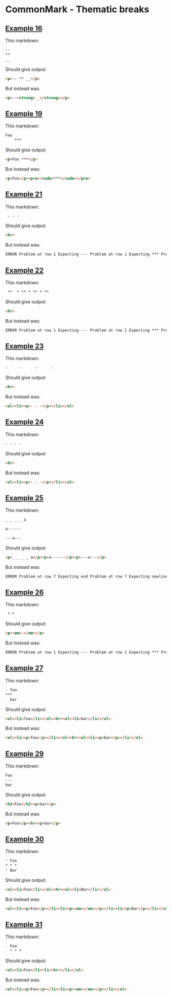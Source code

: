 # CommonMark - Thematic breaks

## [Example 16](https://spec.commonmark.org/0.29/#example-16)

This markdown:

```markdown
--
**
__

```

Should give output:

```html
<p>-- ** __</p>
```

But instead was:

```html
<p>--<strong>__</strong></p>
```
## [Example 19](https://spec.commonmark.org/0.29/#example-19)

This markdown:

```markdown
Foo
    ***

```

Should give output:

```html
<p>Foo ***</p>
```

But instead was:

```html
<p>Foo</p><pre><code>***</code></pre>
```
## [Example 21](https://spec.commonmark.org/0.29/#example-21)

This markdown:

```markdown
 - - -

```

Should give output:

```html
<hr>
```

But instead was:

```html
ERROR Problem at row 1 Expecting --- Problem at row 1 Expecting *** Problem at row 1 Expecting ___
```
## [Example 22](https://spec.commonmark.org/0.29/#example-22)

This markdown:

```markdown
 **  * ** * ** * **

```

Should give output:

```html
<hr>
```

But instead was:

```html
ERROR Problem at row 1 Expecting --- Problem at row 1 Expecting *** Problem at row 1 Expecting ___
```
## [Example 23](https://spec.commonmark.org/0.29/#example-23)

This markdown:

```markdown
-     -      -      -

```

Should give output:

```html
<hr>
```

But instead was:

```html
<ul><li><p>- - -</p></li></ul>
```
## [Example 24](https://spec.commonmark.org/0.29/#example-24)

This markdown:

```markdown
- - - -    

```

Should give output:

```html
<hr>
```

But instead was:

```html
<ul><li><p>- - -</p></li></ul>
```
## [Example 25](https://spec.commonmark.org/0.29/#example-25)

This markdown:

```markdown
_ _ _ _ a

a------

---a---

```

Should give output:

```html
<p>_ _ _ _ a</p><p>a------</p><p>---a---</p>
```

But instead was:

```html
ERROR Problem at row 7 Expecting end Problem at row 7 Expecting newline
```
## [Example 26](https://spec.commonmark.org/0.29/#example-26)

This markdown:

```markdown
 *-*

```

Should give output:

```html
<p><em>-</em></p>
```

But instead was:

```html
ERROR Problem at row 1 Expecting --- Problem at row 1 Expecting *** Problem at row 1 Expecting ___
```
## [Example 27](https://spec.commonmark.org/0.29/#example-27)

This markdown:

```markdown
- foo
***
- bar

```

Should give output:

```html
<ul><li>foo</li></ul><hr><ul><li>bar</li></ul>
```

But instead was:

```html
<ul><li><p>foo</p></li></ul><hr><ul><li><p>bar</p></li></ul>
```
## [Example 29](https://spec.commonmark.org/0.29/#example-29)

This markdown:

```markdown
Foo
---
bar

```

Should give output:

```html
<h2>Foo</h2><p>bar</p>
```

But instead was:

```html
<p>Foo</p><hr><p>bar</p>
```
## [Example 30](https://spec.commonmark.org/0.29/#example-30)

This markdown:

```markdown
* Foo
* * *
* Bar

```

Should give output:

```html
<ul><li>Foo</li></ul><hr><ul><li>Bar</li></ul>
```

But instead was:

```html
<ul><li><p>Foo</p></li><li><p><em></em></p></li><li><p>Bar</p></li></ul>
```
## [Example 31](https://spec.commonmark.org/0.29/#example-31)

This markdown:

```markdown
- Foo
- * * *

```

Should give output:

```html
<ul><li>Foo</li><li><hr></li></ul>
```

But instead was:

```html
<ul><li><p>Foo</p></li><li><p><em></em></p></li></ul>
```
